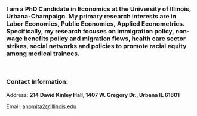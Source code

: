 
### I am a PhD Candidate in Economics at the University of Illinois, Urbana-Champaign. My primary research interests are in Labor Economics, Public Economics, Applied Econometrics. Specifically, my research focuses on immigration policy, non-wage benefits policy and migration flows, health care sector strikes, social networks and policies to promote racial equity among medical trainees.


<br>

### Contact Information:
Address: **214 David Kinley Hall, 1407 W. Gregory Dr., Urbana IL 61801**

Email: anomita2@illinois.edu
